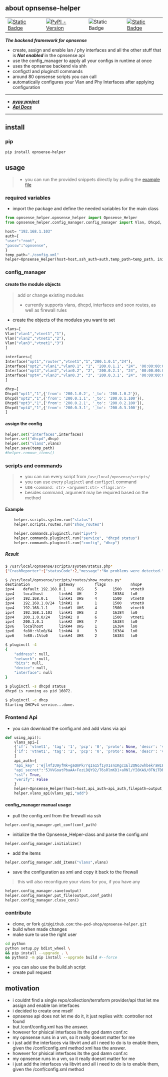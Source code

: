 ## about opnsense-helper
<table>
    <tr>
       <td>
          <a href="https://ji-podhead.github.io/opnsense-helper/.docs/_build/html/index.html"> 
<img alt="Static Badge" src="https://img.shields.io/badge/Api%20Docs-%F0%9F%93%96%20-grey?style=for-the-badge&color=lightblue">        </td>
        <td>
            <a href="https://pypi.org/project/opnsense-helper/">
            <img alt="PyPI - Version" src="https://img.shields.io/pypi/v/opnsense-helper?style=for-the-badge&link=https%3A%2F%2Fpypi.org%2Fproject%2Fopnsense-helper%2F">
            </a>
        </td>
        <td>
        <img alt="Static Badge" src="https://img.shields.io/badge/Ansible%20Collection-%F0%9F%9A%A7-darkgrey?style=for-the-badge&color=red">
        </td>
    <td>
    <a href="https://github.com/ji-podhead/opnsense-helper/">
             <img alt="Static Badge" src="https://img.shields.io/badge/open%20source-blue?style=for-the-badge&logo=github">
            </a>
        </td>
    </tr>
</table>

***The backend framework for opnsense***

- create, assign and enable lan / phy interfaces and all the other stuff that is ***Not enabled*** in the opnsense api
- use the config_manager to apply all your configs in runtime at once
- uses the opnsense backend via shh 
- configctl and pluginctl commands
- around 80 opnsense scripts you can call
- automatically configures your Vlan and Phy Interfaces after applying configuration

---

- ***[pypy project](https://pypi.org/project/opnsense-helper)*** 
- ***[Api Docs](https://ji-podhead.github.io/opnsense-helper/.docs/_build/html/index.html)***

---

## install 

### pip 
```bash
pip install opnsense-helper
```

## usage

> -  you can run the provided snippets directly by pulling the [example file](https://github.com/the-pod-shop/opnsense-helper/blob/main/python/examples/add_vlans.py)

### required variables
* import the package and define the needed variables for the main class

```python
from opnsense_helper.opnsense_helper import Opnsense_Helper
from opnsense_helper.config_manager.config_manager import Vlan, Dhcpd, Interface

host= "192.168.1.103"
auth={
"user":"root",
"passw":"opnsense",
}
temp_path="./config.xml"
helper=Opnsense_Helper(host=host,ssh_auth=auth,temp_path=temp_path, init=True)
```
### config_manager
#### create the module objects
> add  or change existing modules
> - currently supports vlans, dhcpd, interfaces and soon routes, as well as firewall rules
- create the objects of the modules you want to set
```python
vlans=[
Vlan("vlan1","vtnet1","1"),
Vlan("vlan2","vtnet1","2"),
Vlan("vlan3","vtnet1","3")
]

interfaces=[
Interface("opt1","router","vtnet1","1","200.1.0.1","24"),
Interface("opt2","vlan1","vlan0.1", "1", '200.0.1.1', "24", '00:00:00:01:00:01'),
Interface("opt3","vlan2","vlan0.2", "2", '200.0.2.1', "24", '00:00:00:01:00:02'),
Interface("opt4","vlan3","vlan0.3", "3", '200.0.3.1', "24", '00:00:00:01:00:03'),
]

dhcp=[
Dhcpd("opt1","1",{'from': '200.1.0.2', '_to': '200.1.0.2'}),
Dhcpd("opt2","1",{'from': '200.0.1.1', '_to': '200.0.1.100'}),
Dhcpd("opt3","1",{'from': '200.0.2.1', '_to': '200.0.2.100'}),
Dhcpd("opt4","1",{'from': '200.0.3.1', '_to': '200.0.3.100'}),
]
```

#### assign the config
```python
helper.set("interfaces",interfaces)
helper.set("dhcpd",dhcp)
helper.set("vlans",vlans)
helper.save(temp_path)
#helper.remove_items()
```
### scripts and commands
> - you can run every script from `/usr/local/opnsense/scripts/`
> - you can use every `pluginctl` and `configctl` command
> - use `<command: str> <argument:str> <flags:arr>`
> - besides command, argument may be required based on the method
#### Example
```python
    helper.scripts.system.run("status")
    helper.scripts.routes.run("show_routes")

    helper.commands.pluginctl.run("ipv4")
    helper.commands.pluginctl.run("service", "dhcpd status")
    helper.commands.pluginctl.run("config", "dhcp")
```
##### Result
```bash
$ /usr/local/opnsense/scripts/system/status.php*  
{"CrashReporter":{"statusCode":2,"message":"No problems were detected.","logLocation":"\/crash_reporter.php","timestamp":"0"},"Firewall":{"statusCode":-1,"message":"There were error(s) loading the rules: \/tmp\/rules.debug:25: syntax error - The line in question reads [25]: set loginterface \n","logLocation":"\/ui\/diagnostics\/log\/core\/firewall","timestamp":1731025409}}

$ /usr/local/opnsense/scripts/routes/show_routes.py*  
destination             gateway         flags           nhop#           mtu             netif           expire
ipv4    default 192.168.0.1     UGS     5       1500    vtnet0
ipv4    localhost       link#4  UH      2       16384   lo0
ipv4    192.168.0.1     link#1  UHS     4       1500    vtnet0
ipv4    192.168.1.0/24  link#1  U       1       1500    vtnet0
ipv4    192.168.1.1     link#1  UHS     4       1500    vtnet0
ipv4    192.168.1.103   link#1  UHS     3       16384   lo0
ipv4    200.1.0.0/24    link#2  U       6       1500    vtnet1
ipv4    200.1.0.1       link#2  UHS     7       16384   lo0
ipv6    localhost       link#4  UHS     1       16384   lo0
ipv6    fe80::%lo0/64   link#4  U       3       16384   lo0
ipv6    fe80::1%lo0     link#4  UHS     2       16384   lo0

$ pluginctl -4  
{
    "address": null,
    "network": null,
    "bits": null,
    "device": null,
    "interface": null
}

$ pluginctl -s dhcpd status 
dhcpd is running as pid 16072.

$ pluginctl -c dhcp 
Starting DHCPv4 service...done.
```


### Frontend Api
- you can download the config.xml and add vlans via api
```python 
def using_api():
    vlans_api=[
    {'if': 'vtnet1', 'tag': '1', 'pcp': '0', 'proto': None, 'descr': 'vlan1', 'vlanif': 'vlan0.1'},
    {'if': 'vtnet1', 'tag': '2', 'pcp': '0', 'proto': None, 'descr': 'vlan2', 'vlanif': 'vlan0.2'}
    ]
    api_auth={
    "api_key" :'ejl4fIU9yfNk+gaQmPk/rqIa15f1yX1snIKgcIEl2QNoJwhbekraWIE0ANRYceh9hey5IFGzlf3da4yJ',
    "api_secret":'5JVVGoatPbaAA+FozLDQY92/T6sRlmKD1+aRNl/YI8KA9/0TNiTDboLveqvd9FU8wFeDo3D3DY5wrUtF',
    "ssl": True,
    "verify": False
    }    
    helper=Opnsense_Helper(host=host,api_auth=api_auth,filepath=output, verbose=False)
    helper.vlans_api(vlans_api,"add")
```



#### config_manager manual usage

* pull the config.xml from the firewall via ssh

```python
helper.config_manager.get_conf(conf_path)
```

* initialize the the Opnsense_Helper-class and parse the config.xml
```python
helper.config_manager.initialize()
```
- add the items
```python
helper.config_manager.add_Items("vlans",vlans)
```

* save the configuration as xml and copy it back to the firewall
> this will also reconfigure your vlans for you, if you have any 
```python
helper.config_manager.save(output)
helper.config_manager.put_file(output,conf_path)
helper.config_manager.close_con()   
```


### contribute
- clone, or fork `git@github.com:the-pod-shop/opnsense-helper.git`
- build when made changes
- make sure to use the right user
```bash
cd python
python setup.py bdist_wheel \
&& pip install --upgrade . \
&& python3 -m pip install --upgrade build #--force 
```
- you can also use the build.sh script
- create pull request

## motivation
- i couldnt find a single repo/collection/terraform provider/api that let me assign and enable lan interfaces
- i decided to create one mself
- opnsense api does not let me do it, it just replies with: controller not found
- but /conf/config.xml has the answer.
- however for phisical interfaces its the god damn conf.rc
- my opnsense runs in a vm, so it really doesnt matter for me
- i just add the interfaces via libvirt and all i need to do is to enable them, given the /conf/config.xml method
xml has the answer.
- however for phisical interfaces its the god damn conf.rc
- my opnsense runs in a vm, so it really doesnt matter for me
- i just add the interfaces via libvirt and all i need to do is to enable them, given the /conf/config.xml method
